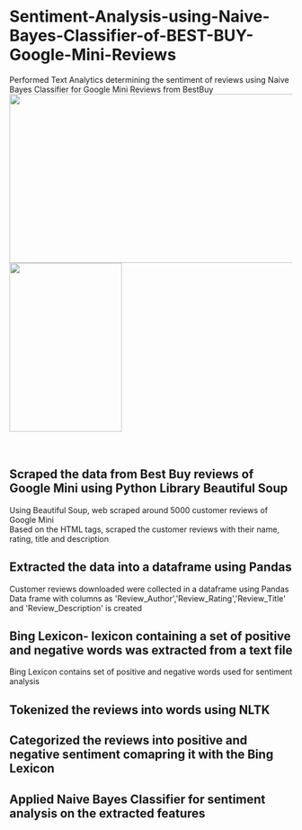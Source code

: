 # Sentiment-Analysis-using-Naive-Bayes-Classifier-of-BEST-BUY-Google-Mini-Reviews
Performed Text Analytics determining the sentiment of reviews using Naive Bayes Classifier for Google Mini Reviews from BestBuy
<br />
<img width="600" height="300" src="https://cnet2.cbsistatic.com/img/IMKLzOuIl4vMHFlRBMx9Uwgoeak=/970x0/2017/10/06/e3f31773-a89c-4f4e-9bd1-9df6955cc7e8/google-home-mini-14.jpg">
<img width="200" height="300" src="https://botw-pd.s3.amazonaws.com/styles/logo-thumbnail/s3/0023/5388/brand.gif?itok=6YcMRAjS"><br />
<br />
<br />

## Scraped the data from Best Buy reviews of Google Mini using Python Library Beautiful Soup
 Using Beautiful Soup, web scraped around 5000 customer reviews of Google Mini <br />
 Based on the HTML tags, scraped the customer reviews with their name, rating, title and description
 
## Extracted the data into a dataframe using Pandas
 Customer reviews downloaded were collected in a dataframe using Pandas
 Data frame with columns as 'Review_Author','Review_Rating','Review_Title' and 'Review_Description' is created

## Bing Lexicon- lexicon containing a set of positive and negative words was extracted from a text file
 Bing Lexicon contains set of positive and negative words used for sentiment analysis

## Tokenized the reviews into words using NLTK

 
## Categorized the reviews into positive and negative sentiment comapring it with the Bing Lexicon
 
## Applied Naive Bayes Classifier for sentiment analysis on the extracted features
